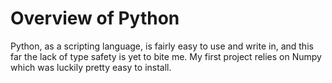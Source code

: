 # Overview of Python

Python, as a scripting language, is fairly easy to use and write in, and this far the lack of type safety is yet to bite me. My first project relies on Numpy which was luckily pretty easy to install.